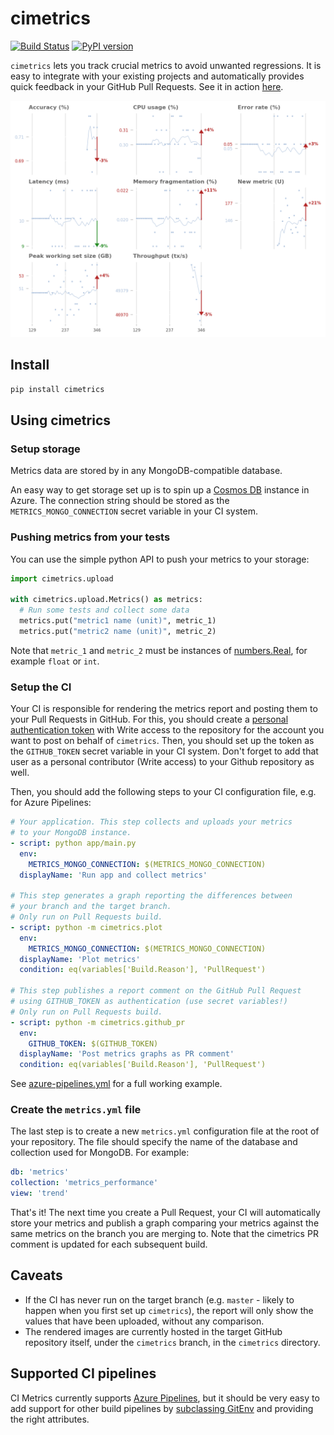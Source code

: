 # cimetrics

[![Build Status](https://dev.azure.com/jumaffre/metrics-devops/_apis/build/status/jumaffre.cimetrics?branchName=master)](https://dev.azure.com/jumaffre/metrics-devops/_build/latest?definitionId=2&branchName=master)
[![PyPI version](https://badge.fury.io/py/cimetrics.svg)](https://badge.fury.io/py/cimetrics)

`cimetrics` lets you track crucial metrics to avoid unwanted regressions. It is easy to integrate with your existing projects and automatically provides quick feedback in your GitHub Pull Requests. See it in action [here](https://github.com/jumaffre/cimetrics/pull/66#issuecomment-573324351).

<p align="center"> <img src="https://raw.githubusercontent.com/jumaffre/cimetrics/cimetrics/cimetrics/image2020-01-11%2015%3A03%3A37.764906.png" width="600"></p>

## Install

```sh
pip install cimetrics
```

## Using cimetrics

### Setup storage

Metrics data are stored by in any MongoDB-compatible database.

An easy way to get storage set up is to spin up a [Cosmos DB](https://docs.microsoft.com/en-us/azure/cosmos-db/introduction) instance in Azure. The connection string should be stored as the `METRICS_MONGO_CONNECTION` secret variable in your CI system.

### Pushing metrics from your tests

You can use the simple python API to push your metrics to your storage:

```python
import cimetrics.upload

with cimetrics.upload.Metrics() as metrics:
  # Run some tests and collect some data
  metrics.put("metric1 name (unit)", metric_1)
  metrics.put("metric2 name (unit)", metric_2)
```

Note that `metric_1` and `metric_2` must be instances of [numbers.Real](https://docs.python.org/3.7/library/numbers.html#numbers.Real), for example `float` or `int`.

### Setup the CI

Your CI is responsible for rendering the metrics report and posting them to your Pull Requests in GitHub. For this, you should create a [personal authentication token](https://help.github.com/en/articles/creating-a-personal-access-token-for-the-command-line) with Write access to the repository for the account you want to post on behalf of `cimetrics`. Then, you should set up the token as the `GITHUB_TOKEN` secret variable in your CI system. Don't forget to add that user as a personal contributor (Write access) to your Github repository as well.

Then, you should add the following steps to your CI configuration file, e.g. for Azure Pipelines:

```yaml
# Your application. This step collects and uploads your metrics
# to your MongoDB instance.
- script: python app/main.py
  env:
    METRICS_MONGO_CONNECTION: $(METRICS_MONGO_CONNECTION)
  displayName: 'Run app and collect metrics'

# This step generates a graph reporting the differences between
# your branch and the target branch.
# Only run on Pull Requests build.
- script: python -m cimetrics.plot
  env:
    METRICS_MONGO_CONNECTION: $(METRICS_MONGO_CONNECTION)
  displayName: 'Plot metrics'
  condition: eq(variables['Build.Reason'], 'PullRequest')

# This step publishes a report comment on the GitHub Pull Request
# using GITHUB_TOKEN as authentication (use secret variables!)
# Only run on Pull Requests build.
- script: python -m cimetrics.github_pr
  env:
    GITHUB_TOKEN: $(GITHUB_TOKEN)
  displayName: 'Post metrics graphs as PR comment'
  condition: eq(variables['Build.Reason'], 'PullRequest')
```

See [azure-pipelines.yml](https://github.com/jumaffre/cimetrics/blob/master/azure-pipelines.yml) for a full working example.

### Create the `metrics.yml` file

The last step is to create a new `metrics.yml` configuration file at the root of your repository. The file should specify the name of the database and collection used for MongoDB. For example:

```yaml
db: 'metrics'
collection: 'metrics_performance'
view: 'trend'
```

That's it! The next time you create a Pull Request, your CI will automatically store your metrics and publish a graph comparing your metrics against the same metrics on the branch you are merging to. Note that the cimetrics PR comment is updated for each subsequent build.

## Caveats

- If the CI has never run on the target branch (e.g. `master` - likely to happen when you first set up `cimetrics`), the report will only show the values that have been uploaded, without any comparison.
- The rendered images are currently hosted in the target GitHub repository itself, under the `cimetrics` branch, in the `cimetrics` directory.

## Supported CI pipelines

CI Metrics currently supports [Azure Pipelines](https://azure.microsoft.com/en-us/services/devops/pipelines/), but it should be very easy to add support for other build pipelines by [subclassing GitEnv](https://github.com/jumaffre/cimetrics/blob/master/cimetrics/env.py#L72) and providing the right attributes.
